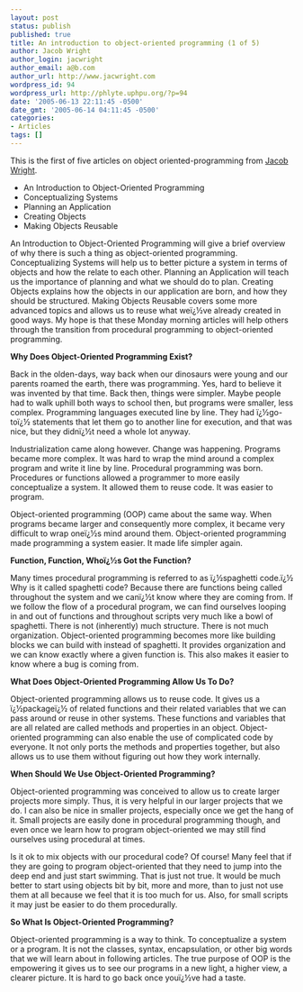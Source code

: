 ```yaml
---
layout: post
status: publish
published: true
title: An introduction to object-oriented programming (1 of 5)
author: Jacob Wright
author_login: jacwright
author_email: a@b.com
author_url: http://www.jacwright.com
wordpress_id: 94
wordpress_url: http://phlyte.uphpu.org/?p=94
date: '2005-06-13 22:11:45 -0500'
date_gmt: '2005-06-14 04:11:45 -0500'
categories:
- Articles
tags: []
---
```

<p>This is the first of five articles on object oriented-programming from <a href="http://www.jacwright.com/">Jacob Wright</a>.</p>
<ul>
<li>An Introduction to Object-Oriented Programming </li>
<li>Conceptualizing Systems</li>
<li>Planning an Application</li>
<li>Creating Objects</li>
<li>Making Objects Reusable</li>
</ul>
<p>An Introduction to Object-Oriented Programming will give a brief overview of why there is such a thing as object-oriented programming.  Conceptualizing Systems will help us to better picture a system in terms of objects and how the relate to each other.  Planning an Application will teach us the importance of planning and what we should do to plan.  Creating Objects explains how the objects in our application are born, and how they should be structured.  Making Objects Reusable covers some more advanced topics and allows us to reuse what weï¿½ve already created in good ways.  My hope is that these Monday morning articles will help others through the transition from procedural programming to object-oriented programming.</p>
<p><b>Why Does Object-Oriented Programming Exist?</b>
<p>Back in the olden-days, way back when our dinosaurs were young and our parents roamed the earth, there was programming.  Yes, hard to believe it was invented by that time.  Back then, things were simpler.  Maybe people had to walk uphill both ways to school then, but programs were smaller, less complex.  Programming languages executed line by line.  They had ï¿½go-toï¿½ statements that let them go to another line for execution, and that was nice, but they didnï¿½t need a whole lot anyway.</p>
<p>Industrialization came along however.  Change was happening.  Programs became more complex.  It was hard to wrap the mind around a complex program and write it line by line.  Procedural programming was born.  Procedures or functions allowed a programmer to more easily conceptualize a system.  It allowed them to reuse code.  It was easier to program.</p>
<p>Object-oriented programming (OOP) came about the same way.  When programs became larger and consequently more complex, it became very difficult to wrap oneï¿½s mind around them.  Object-oriented programming made programming a system easier.  It made life simpler again.</p>
<p><b>Function, Function, Whoï¿½s Got the Function?</b>
<p>Many times procedural programming is referred to as ï¿½spaghetti code.ï¿½  Why is it called spaghetti code?  Because there are functions being called throughout the system and we canï¿½t know where they are coming from.  If we follow the flow of a procedural program, we can find ourselves looping in and out of functions and throughout scripts very much like a bowl of spaghetti.  There is not (inherently) much structure.  There is not much organization.  Object-oriented programming becomes more like building blocks we can build with instead of spaghetti.  It provides organization and we can know exactly where a given function is.  This also makes it easier to know where a bug is coming from.</p>
<p><b>What Does Object-Oriented Programming Allow Us To Do?</b>
<p>Object-oriented programming allows us to reuse code.  It gives us a ï¿½packageï¿½ of related functions and their related variables that we can pass around or reuse in other systems.  These functions and variables that are all related are called methods and properties in an object.  Object-oriented programming can also enable the use of complicated code by everyone.  It not only ports the methods and properties together, but also allows us to use them without figuring out how they work internally.</p>
<p><b>When Should We Use Object-Oriented Programming?</b>
<p>Object-oriented programming was conceived to allow us to create larger projects more simply.  Thus, it is very helpful in our larger projects that we do.  I can also be nice in smaller projects, especially once we get the hang of it.  Small projects are easily done in procedural programming though, and even once we learn how to program object-oriented we may still find ourselves using procedural at times.</p>
<p>Is it ok to mix objects with our procedural code?  Of course!  Many feel that if they are going to program object-oriented that they need to jump into the deep end and just start swimming.  That is just not true.  It would be much better to start using objects bit by bit, more and more, than to just not use them at all because we feel that it is too much for us.  Also, for small scripts it may just be easier to do them procedurally.</p>
<p><b>So What Is Object-Oriented Programming?</b>
<p>Object-oriented programming is a way to think.  To conceptualize a system or a program.  It is not the classes, syntax, encapsulation, or other big words that we will learn about in following articles.  The true purpose of OOP is the empowering it gives us to see our programs in a new light, a higher view, a clearer picture.  It is hard to go back once youï¿½ve had a taste.</p>
